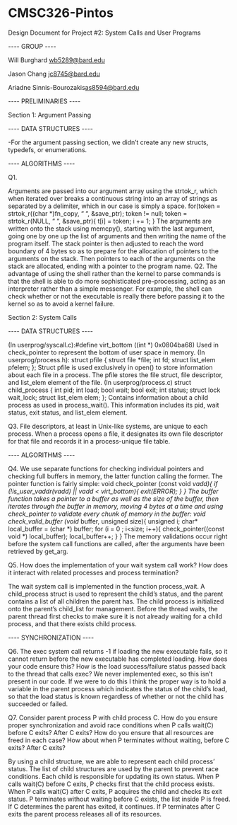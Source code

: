 # CMSC326-Pintos
Design Document for Project #2: System Calls and User Programs

---- GROUP ----

Will Burghard <wb5289@bard.edu>

Jason Chang <jc8745@bard.edu>

Ariadne Sinnis-Bourozakis<as8594@bard.edu>

---- PRELIMINARIES ----

Section 1: Argument Passing

---- DATA STRUCTURES ----

-For the argument passing section, we didn’t create any new structs, typedefs, or enumerations.

---- ALGORITHMS ----

Q1. 

Arguments are passed into our argument array using the strtok_r, which when iterated over breaks a continuous string into an array of strings as separated by a delimiter, which in our case is simply a space.
for(token = strtok_r((char *)fn_copy, “ “, &save_ptr); token != null; token = strtok_r(NULL, “ “, &save_ptr){
t[i] = token;
i += 1;
}
The arguments are written onto the stack using memcpy(), starting with the last argument, going one by one up the list of arguments and then writing the name of the program itself. 
The stack pointer is then adjusted to reach the word boundary of 4 bytes so as to prepare for the allocation of pointers to the arguments on the stack. Then pointers to each of the arguments on the stack are allocated, ending with a pointer to the program name.
Q2. The advantage of using the shell rather than the kernel to parse commands is that the shell is able to do more sophisticated pre-processing, acting as an interpreter rather than a simple messenger. For example, the shell can check whether or not the executable is really there before passing it to the kernel so as to avoid a kernel failure.

Section 2: System Calls

---- DATA STRUCTURES ----

(In userprog/syscall.c):#define virt_bottom ((int *) 0x0804ba68)
Used in check_pointer to represent the bottom of user space in memory.
(In userprog/process.h): struct pfile {
                          struct file *file;
                          int fd;
                          struct list_elem pfelem;
                          };
Struct pfile is used exclusively in open() to store information about each file in a process. The pfile stores the file struct, file descriptor, and list_elem element of the file.
(In userprog/process.c) struct child_process {
  				int pid;
                        int load; 
  				bool wait;
  				bool exit;
  				int status;
		            struct lock wait_lock; 
  				struct list_elem elem;
};
Contains information about a child process as used in process_wait(). This information includes its pid, wait status, exit status, and list_elem element.

Q3. File descriptors, at least in Unix-like systems, are unique to each process. When a process opens a file, it designates its own file descriptor for that file and records it in a process-unique file table.

---- ALGORITHMS ----

Q4. We use separate functions for checking individual pointers and checking full buffers in memory, the latter function calling the former. The pointer function is fairly simple:
void check_pointer (const void *vadd){
    if (!is_user_vaddr(vadd) || vadd < virt_bottom){
   	 exit(ERROR);
    }
}
The buffer function takes a pointer to a buffer as well as the size of the buffer, then iterates through the buffer in memory, moving 4 bytes at a time and using check_pointer to validate every chunk of memory in the buffer:
void check_valid_buffer (void* buffer, unsigned size){
    unsigned i;
    char* local_buffer = (char *) buffer;
    for (i = 0 ; i<size; i++){
   	 check_pointer((const void *) local_buffer);
   	 local_buffer++;
    }
}
The memory validations occur right before the system call functions are called, after the arguments have been retrieved by get_arg.

Q5. How does the implementation of your wait system call work?  How does it interact with related processes and process termination?

The wait system call is implemented in the function process_wait. A child_process struct is used to represent the child’s status, and the parent contains a list of all children the parent has. The child process is initialized onto the parent’s child_list for management. Before the thread waits, the parent thread first checks to make sure it is not already waiting for a child process, and that there exists child process.

---- SYNCHRONIZATION ----

Q6. The exec system call returns -1 if loading the new executable
fails, so it cannot return before the new executable has completed loading.  How does your code ensure this?  How is the load success/failure status passed back to the thread that calls exec?
We never implemented exec, so this isn’t present in our code. If we were to do this I think the proper way is to hold a variable in the parent process which indicates the status of the child’s load, so that the load status is known regardless of whether or not the child has succeeded or failed.

 Q7. Consider parent process P with child process C.  How do you  ensure proper synchronization and avoid race conditions when P calls wait(C) before C exits?  After C exits?  How do you ensure that all resources are freed in each case?  How about when P terminates without waiting, before C exits?  After C exits?

By using a child structure, we are able to represent each child process’ status. The list of child structures are used by the parent to prevent race conditions. Each child is responsible for updating its own status.
When P calls wait(C) before C exits, P checks first that the child process exists. 
When P calls wait(C) after C exits, P acquires the child and checks its exit status.
P terminates without waiting before C exists, the list inside P is freed. If C determines the parent has exited, it continues.
If P terminates after C exits the parent process releases all of its resources.




